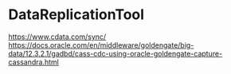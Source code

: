 # DataReplicationTool


https://www.cdata.com/sync/
https://docs.oracle.com/en/middleware/goldengate/big-data/12.3.2.1/gadbd/cass-cdc-using-oracle-goldengate-capture-cassandra.html
